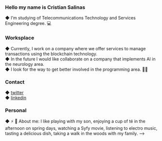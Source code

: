 ### Hello my name is Cristian Salinas 
◆ I'm studying of Telecommunications Technology and Services Engineering degree. 💻
<!--
[](https://github.com/CrisOUC/Captura de pantalla 2022-11-03 a las 23.04.47.png)
**CrisUOC/CrisUOC** is a ✨ _special_ ✨ repository because its `README.md` (this file) appears on your GitHub profile.-->
### Worksplace
◆ Currently, I work on a company where we offer services to manage transactions using the blockchain technology.     
◆ In the future I would like collaborate on a company that implements AI in the neurology area.        
◆ I look for the way to get better involved in the programming area. 👷‍♂️
### Contact
◆ [twitter](https://twitter.com/scris15)        
◆ [linkedin](https://www.linkedin.com/feed/)
### Personal

◆ ⚡ 💬 About me: I like playing with my son, enjoying a cup of té in the afternoon on spring days, watching a Syfy movie, listening to electro music, tasting a delicious dish, taking a walk in the woods with my family. 
-->

